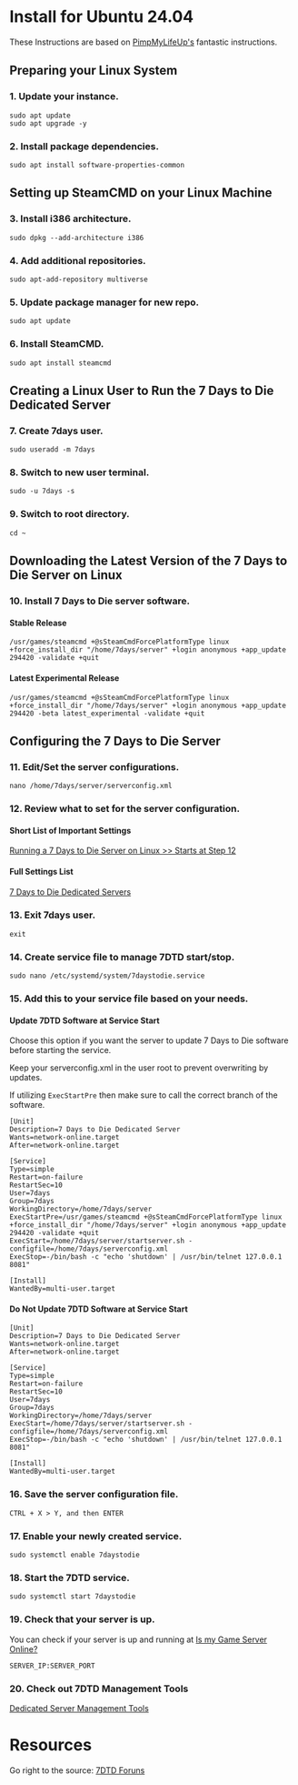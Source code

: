 # Install for Ubuntu 24.04

These Instructions are based on [PimpMyLifeUp's](https://pimylifeup.com/7-days-to-die-server-linux/) fantastic instructions.

## Preparing your Linux System

### 1. Update your instance.

```Shell
sudo apt update
sudo apt upgrade -y
```

### 2. Install package dependencies.

```Shell
sudo apt install software-properties-common
```

## Setting up SteamCMD on your Linux Machine

### 3. Install i386 architecture.

```Shell
sudo dpkg --add-architecture i386
```

### 4. Add additional repositories.

```Shell
sudo apt-add-repository multiverse
```

### 5. Update package manager for new repo.

```Shell
sudo apt update
```

### 6. Install SteamCMD.

```Shell
sudo apt install steamcmd
```

## Creating a Linux User to Run the 7 Days to Die Dedicated Server

### 7. Create 7days user.

```Shell
sudo useradd -m 7days
```

### 8. Switch to new user terminal.

```Shell
sudo -u 7days -s
```

### 9. Switch to root directory.

```Shell
cd ~
```

## Downloading the Latest Version of the 7 Days to Die Server on Linux

### 10. Install 7 Days to Die server software.

#### Stable Release

```Shell
/usr/games/steamcmd +@sSteamCmdForcePlatformType linux +force_install_dir "/home/7days/server" +login anonymous +app_update 294420 -validate +quit
```

#### Latest Experimental Release

```Shell
/usr/games/steamcmd +@sSteamCmdForcePlatformType linux +force_install_dir "/home/7days/server" +login anonymous +app_update 294420 -beta latest_experimental -validate +quit
```

## Configuring the 7 Days to Die Server

### 11. Edit/Set the server configurations.

```Shell
nano /home/7days/server/serverconfig.xml
```

### 12. Review what to set for the server configuration.

#### Short List of Important Settings

[Running a 7 Days to Die Server on Linux >> Starts at Step 12](https://pimylifeup.com/7-days-to-die-server-linux/)

#### Full Settings List

[7 Days to Die Dedicated Servers](https://developer.valvesoftware.com/wiki/7_Days_to_Die_Dedicated_Server#Windows_Requirement)

### 13. Exit 7days user.

```Shell
exit
```

### 14. Create service file to manage 7DTD start/stop.

```Shell
sudo nano /etc/systemd/system/7daystodie.service 
```

### 15. Add this to your service file based on your needs.

#### Update 7DTD Software at Service Start

Choose this option if you want the server to update 7 Days to Die software before starting the service.

Keep your serverconfig.xml in the user root to prevent overwriting by updates.

If utilizing `ExecStartPre` then make sure to call the correct branch of the software.

```Shell
[Unit]
Description=7 Days to Die Dedicated Server
Wants=network-online.target
After=network-online.target

[Service]
Type=simple
Restart=on-failure
RestartSec=10
User=7days
Group=7days
WorkingDirectory=/home/7days/server
ExecStartPre=/usr/games/steamcmd +@sSteamCmdForcePlatformType linux +force_install_dir "/home/7days/server" +login anonymous +app_update 294420 -validate +quit
ExecStart=/home/7days/server/startserver.sh -configfile=/home/7days/serverconfig.xml
ExecStop=-/bin/bash -c "echo 'shutdown' | /usr/bin/telnet 127.0.0.1 8081"

[Install]
WantedBy=multi-user.target
```

#### Do Not Update 7DTD Software at Service Start

```Shell
[Unit]
Description=7 Days to Die Dedicated Server
Wants=network-online.target
After=network-online.target

[Service]
Type=simple
Restart=on-failure
RestartSec=10
User=7days
Group=7days
WorkingDirectory=/home/7days/server
ExecStart=/home/7days/server/startserver.sh -configfile=/home/7days/serverconfig.xml
ExecStop=-/bin/bash -c "echo 'shutdown' | /usr/bin/telnet 127.0.0.1 8081"

[Install]
WantedBy=multi-user.target
```

### 16. Save the server configuration file.

```
CTRL + X > Y, and then ENTER
```

### 17. Enable your newly created service.

```Shell
sudo systemctl enable 7daystodie
```

### 18. Start the 7DTD service.

```Shell
sudo systemctl start 7daystodie
```

### 19. Check that your server is up.

You can check if your server is up and running at [Is my Game Server Online?](https://ismygameserver.online/protocol-valve/45.79.167.184:26900)

```
SERVER_IP:SERVER_PORT
```

### 20. Check out 7DTD Management Tools

[Dedicated Server Management Tools](https://community.7daystodie.com/topic/18294-dedicated-server-management-tools/)

# Resources

Go right to the source: [7DTD Foruns](https://community.7daystodie.com/)